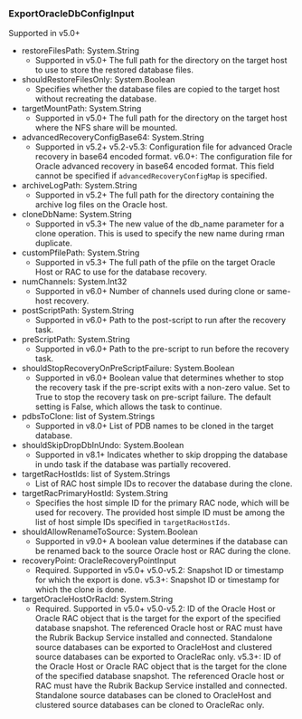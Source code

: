 ### ExportOracleDbConfigInput
Supported in v5.0+

- restoreFilesPath: System.String
  - Supported in v5.0+
      The full path for the directory on the target host to use to store the restored database files.
- shouldRestoreFilesOnly: System.Boolean
  - Specifies whether the database files are copied to the target host without recreating the database.
- targetMountPath: System.String
  - Supported in v5.0+
      The full path for the directory on the target host where the NFS share will be mounted.
- advancedRecoveryConfigBase64: System.String
  - Supported in v5.2+
      v5.2-v5.3: Configuration file for advanced Oracle recovery in base64 encoded format.
      v6.0+: The configuration file for Oracle advanced recovery in base64 encoded format. This field cannot be specified if `advancedRecoveryConfigMap` is specified.
- archiveLogPath: System.String
  - Supported in v5.2+
      The full path for the directory containing the archive log files on the Oracle host.
- cloneDbName: System.String
  - Supported in v5.3+
      The new value of the db_name parameter for a clone operation. This is used to specify the new name during rman duplicate.
- customPfilePath: System.String
  - Supported in v5.3+
      The full path of the pfile on the target Oracle Host or RAC to use for the database recovery.
- numChannels: System.Int32
  - Supported in v6.0+
      Number of channels used during clone or same-host recovery.
- postScriptPath: System.String
  - Supported in v6.0+
      Path to the post-script to run after the recovery task.
- preScriptPath: System.String
  - Supported in v6.0+
      Path to the pre-script to run before the recovery task.
- shouldStopRecoveryOnPreScriptFailure: System.Boolean
  - Supported in v6.0+
      Boolean value that determines whether to stop the recovery task if the pre-script exits with a non-zero value. Set to True to stop the recovery task on pre-script failure. The default setting is False, which allows the task to continue.
- pdbsToClone: list of System.Strings
  - Supported in v8.0+
      List of PDB names to be cloned in the target database.
- shouldSkipDropDbInUndo: System.Boolean
  - Supported in v8.1+
      Indicates whether to skip dropping the database in undo task if the database was partially recovered.
- targetRacHostIds: list of System.Strings
  - List of RAC host simple IDs to recover the database during the clone.
- targetRacPrimaryHostId: System.String
  - Specifies the host simple ID for the primary RAC node, which will be used for recovery. The provided host simple ID must be among the list of host simple IDs specified in `targetRacHostIds`.
- shouldAllowRenameToSource: System.Boolean
  - Supported in v9.0+
      A boolean value determines if the database can be renamed back to the source Oracle host or RAC during the clone.
- recoveryPoint: OracleRecoveryPointInput
  - Required. Supported in v5.0+
      v5.0-v5.2: Snapshot ID or timestamp for which the export is done.
      v5.3+: Snapshot ID or timestamp for which the clone is done.
- targetOracleHostOrRacId: System.String
  - Required. Supported in v5.0+
      v5.0-v5.2: ID of the Oracle Host or Oracle RAC object that is the target for the export of the specified database snapshot. The referenced Oracle host or RAC must have the Rubrik Backup Service installed and connected. Standalone source databases can be exported to OracleHost and clustered source databases can be exported to OracleRac only.
      v5.3+: ID of the Oracle Host or Oracle RAC object that is the target for the clone of the specified database snapshot. The referenced Oracle host or RAC must have the Rubrik Backup Service installed and connected. Standalone source databases can be cloned to OracleHost and clustered source databases can be cloned to OracleRac only.
